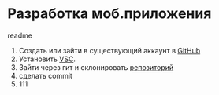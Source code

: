 # Разработка моб.приложения
readme
1. Создать или зайти в существующий аккаунт в [GitHub](https://github.com/)
2. Установить [VSC](https://code.visualstudio.com/).
3. Зайти через гит и склонировать [репозиторий](https://github.com/Ard3n0/Stepanov_Fedenko)
4. сделать commit
5. 111